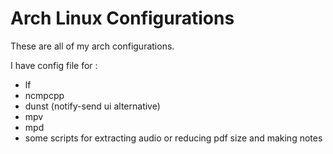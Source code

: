 # Arch Linux Configurations
These are all of my arch configurations.

I have config file for :
- lf
- ncmpcpp
- dunst (notify-send ui alternative)
- mpv
- mpd
- some scripts for extracting audio or reducing pdf size and making notes
